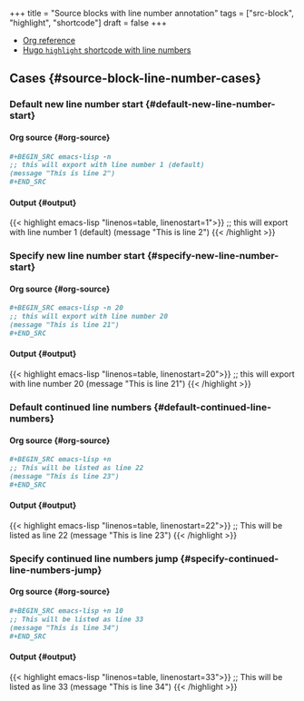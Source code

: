 +++
title = "Source blocks with line number annotation"
tags = ["src-block", "highlight", "shortcode"]
draft = false
+++

-   [Org reference](https://orgmode.org/manual/Literal-examples.html)
-   [Hugo `highlight` shortcode with line numbers](https://gohugo.io/content-management/syntax-highlighting/)


## Cases {#source-block-line-number-cases}


### Default new line number start {#default-new-line-number-start}


#### Org source {#org-source}

```org
#+BEGIN_SRC emacs-lisp -n
;; this will export with line number 1 (default)
(message "This is line 2")
#+END_SRC
```


#### Output {#output}

{{< highlight emacs-lisp "linenos=table, linenostart=1">}}
;; this will export with line number 1 (default)
(message "This is line 2")
{{< /highlight >}}


### Specify new line number start {#specify-new-line-number-start}


#### Org source {#org-source}

```org
#+BEGIN_SRC emacs-lisp -n 20
;; this will export with line number 20
(message "This is line 21")
#+END_SRC
```


#### Output {#output}

{{< highlight emacs-lisp "linenos=table, linenostart=20">}}
;; this will export with line number 20
(message "This is line 21")
{{< /highlight >}}


### Default continued line numbers {#default-continued-line-numbers}


#### Org source {#org-source}

```org
#+BEGIN_SRC emacs-lisp +n
;; This will be listed as line 22
(message "This is line 23")
#+END_SRC
```


#### Output {#output}

{{< highlight emacs-lisp "linenos=table, linenostart=22">}}
;; This will be listed as line 22
(message "This is line 23")
{{< /highlight >}}


### Specify continued line numbers jump {#specify-continued-line-numbers-jump}


#### Org source {#org-source}

```org
#+BEGIN_SRC emacs-lisp +n 10
;; This will be listed as line 33
(message "This is line 34")
#+END_SRC
```


#### Output {#output}

{{< highlight emacs-lisp "linenos=table, linenostart=33">}}
;; This will be listed as line 33
(message "This is line 34")
{{< /highlight >}}

